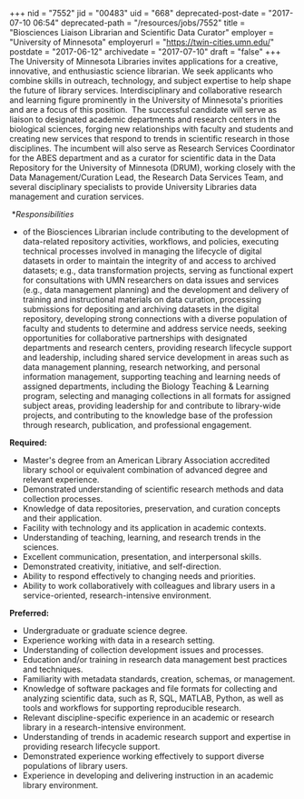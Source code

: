+++
nid = "7552"
jid = "00483"
uid = "668"
deprecated-post-date = "2017-07-10 06:54"
deprecated-path = "/resources/jobs/7552"
title = "Biosciences Liaison Librarian and Scientific Data Curator"
employer = "University of Minnesota"
employerurl = "https://twin-cities.umn.edu/"
postdate = "2017-06-12"
archivedate = "2017-07-10"
draft = "false"
+++
The University of Minnesota Libraries invites applications for a
creative, innovative, and enthusiastic science librarian. We seek
applicants who combine skills in outreach, technology, and subject
expertise to help shape the future of library services.
Interdisciplinary and collaborative research and learning figure
prominently in the University of Minnesota's priorities and are a focus
of this position.  The successful candidate will serve as liaison to
designated academic departments and research centers in the biological
sciences, forging new relationships with faculty and students and
creating new services that respond to trends in scientific research in
those disciplines. The incumbent will also serve as Research Services
Coordinator for the ABES department and as a curator for scientific data
in the Data Repository for the University of Minnesota (DRUM), working
closely with the Data Management/Curation Lead, the Research Data
Services Team, and several disciplinary specialists to provide
University Libraries data management and curation services.  

 **Responsibilities*
-  of the Biosciences Librarian include contributing
to the development of data-related repository activities, workflows, and
policies, executing technical processes involved in managing the
lifecycle of digital datasets in order to maintain the integrity of and
access to archived datasets; e.g., data transformation projects, serving
as functional expert for consultations with UMN researchers on data
issues and services (e.g., data management planning) and the development
and delivery of training and instructional materials on data curation,
processing submissions for depositing and archiving datasets in the
digital repository, developing strong connections with a diverse
population of faculty and students to determine and address service
needs, seeking opportunities for collaborative partnerships with
designated departments and research centers, providing research
lifecycle support and leadership, including shared service development
in areas such as data management planning, research networking, and
personal information management, supporting teaching and learning needs
of assigned departments, including the Biology Teaching & Learning
program, selecting and managing collections in all formats for assigned
subject areas, providing leadership for and contribute to library-wide
projects, and contributing to the knowledge base of the profession
through research, publication, and professional engagement.
  
**Required:**

-   Master's degree from an American Library Association accredited
    library school or equivalent combination of advanced degree and
    relevant experience.
-   Demonstrated understanding of scientific research methods and data
    collection processes.
-   Knowledge of data repositories, preservation, and curation concepts
    and their application.
-   Facility with technology and its application in academic contexts.
-   Understanding of teaching, learning, and research trends in the
    sciences.
-   Excellent communication, presentation, and interpersonal skills.
-   Demonstrated creativity, initiative, and self-direction.
-   Ability to respond effectively to changing needs and priorities.
-   Ability to work collaboratively with colleagues and library users in
    a service-oriented, research-intensive environment.

**Preferred:**

-   Undergraduate or graduate science degree.
-   Experience working with data in a research setting.
-   Understanding of collection development issues and processes.
-   Education and/or training in research data management best practices
    and techniques.
-   Familiarity with metadata standards, creation, schemas, or
    management.
-   Knowledge of software packages and file formats for collecting and
    analyzing scientific data, such as R, SQL, MATLAB, Python, as well
    as tools and workflows for supporting reproducible research.  
-   Relevant discipline-specific experience in an academic or research
    library in a research-intensive environment.
-   Understanding of trends in academic research support and expertise
    in providing research lifecycle support.
-   Demonstrated experience working effectively to support diverse
    populations of library users.
-   Experience in developing and delivering instruction in an academic
    library environment.
